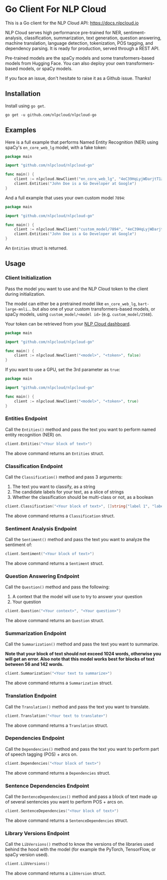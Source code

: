 # Go Client For NLP Cloud

This is a Go client for the NLP Cloud API: https://docs.nlpcloud.io

NLP Cloud serves high performance pre-trained for NER, sentiment-analysis, classification, summarization, text generation, question answering, machine translation, language detection, tokenization, POS tagging, and dependency parsing. It is ready for production, served through a REST API.

Pre-trained models are the spaCy models and some transformers-based models from Hugging Face. You can also deploy your own transformers-based models, or spaCy models.

If you face an issue, don't hesitate to raise it as a Github issue. Thanks!

## Installation

Install using `go get`.

```shell
go get -u github.com/nlpcloud/nlpcloud-go
```

## Examples

Here is a full example that performs Named Entity Recognition (NER) using spaCy's `en_core_web_lg` model, with a fake token:

```go
package main

import "github.com/nlpcloud/nlpcloud-go"

func main() {
    client := nlpcloud.NewClient("en_core_web_lg", "4eC39HqLyjWDarjtT1zdp7dc")
    client.Entities("John Doe is a Go Developer at Google")
}
```

And a full example that uses your own custom model `7894`:

```go
package main

import "github.com/nlpcloud/nlpcloud-go"

func main() {
    client := nlpcloud.NewClient("custom_model/7894", "4eC39HqLyjWDarjtT1zdp7dc")
    client.Entities("John Doe is a Go Developer at Google")
}
```

An `Entities` struct is returned.

## Usage

### Client Initialization

Pass the model you want to use and the NLP Cloud token to the client during initialization.

The model can either be a pretrained model like `en_core_web_lg`, `bart-large-mnli`... but also one of your custom transformers-based models, or spaCy models, using `custom_model/<model id>` (e.g. `custom_model/2568`).

Your token can be retrieved from your [NLP Cloud dashboard](https://nlpcloud.io/home/token).

```go
package main

import "github.com/nlpcloud/nlpcloud-go"

func main() {
    client := nlpcloud.NewClient("<model>", "<token>", false)
}
```

If you want to use a GPU, set the 3rd parameter as `true`:

```go
package main

import "github.com/nlpcloud/nlpcloud-go"

func main() {
    client := nlpcloud.NewClient("<model>", "<token>", true)
}
```


### Entities Endpoint

Call the `Entities()` method and pass the text you want to perform named entity recognition (NER) on.

```go
client.Entities("<Your block of text>")
```

The above command returns an `Entities` struct.

### Classification Endpoint

Call the `Classification()` method and pass 3 arguments:

1. The text you want to classify, as a string
1. The candidate labels for your text, as a slice of strings
1. Whether the classification should be multi-class or not, as a boolean

```go
client.Classification("<Your block of text>", []string{"label 1", "label 2", "..."}, true|false)
```

The above command returns a `Classification` struct.

### Sentiment Analysis Endpoint

Call the `Sentiment()` method and pass the text you want to analyze the sentiment of:

```go
client.Sentiment("<Your block of text>")
```

The above command returns a `Sentiment` struct.

### Question Answering Endpoint

Call the `Question()` method and pass the following:

1. A context that the model will use to try to answer your question
1. Your question

```go
client.Question("<Your context>", "<Your question>")
```

The above command returns an `Question` struct.

### Summarization Endpoint

Call the `Summarization()` method and pass the text you want to summarize.

**Note that your block of text should not exceed 1024 words, otherwise you will get an error. Also note that this model works best for blocks of text between 56 and 142 words.**

```go
client.Summarization("<Your text to summarize>")
```

The above command returns a `Summarization` struct.

### Translation Endpoint

Call the `Translation()` method and pass the text you want to translate.

```go
client.Translation("<Your text to translate>")
```

The above command returns a `Translation` struct.

### Dependencies Endpoint

Call the `Dependencies()` method and pass the text you want to perform part of speech tagging (POS) + arcs on.

```go
client.Dependencies("<Your block of text>")
```

The above command returns a `Dependencies` struct.

### Sentence Dependencies Endpoint

Call the `DentenceDependencies()` method and pass a block of text made up of several sentencies you want to perform POS + arcs on.

```go
client.SentenceDependencies("<Your block of text>")
```

The above command returns a `SentenceDependencies` struct.

### Library Versions Endpoint

Call the `LibVersions()` method to know the versions of the libraries used behind the hood with the model (for example the PyTorch, TensorFlow, or spaCy version used).

```go
client.LibVersions()
```

The above command returns a `LibVersion` struct.
